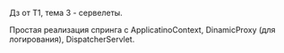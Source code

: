 Дз от T1, тема 3 - сервелеты.


Простая реализация спринга с ApplicatinoContext, DinamicProxy (для логирования), DispatcherServlet.
